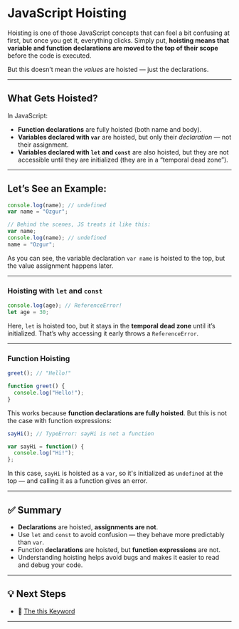 
# JavaScript Hoisting

Hoisting is one of those JavaScript concepts that can feel a bit confusing at first, but once you get it, everything clicks. Simply put, **hoisting means that variable and function declarations are moved to the top of their scope** before the code is executed.

But this doesn’t mean the *values* are hoisted — just the declarations.

---

## What Gets Hoisted?

In JavaScript:

- **Function declarations** are fully hoisted (both name and body).
- **Variables declared with `var`** are hoisted, but only their *declaration* — not their assignment.
- **Variables declared with `let` and `const`** are also hoisted, but they are not accessible until they are initialized (they are in a “temporal dead zone”).

---

## Let’s See an Example:

```javascript
console.log(name); // undefined
var name = "Ozgur";

// Behind the scenes, JS treats it like this:
var name;
console.log(name); // undefined
name = "Ozgur";
```

As you can see, the variable declaration `var name` is hoisted to the top, but the value assignment happens later.

---

### Hoisting with `let` and `const`

```javascript
console.log(age); // ReferenceError!
let age = 30;
```

Here, `let` is hoisted too, but it stays in the **temporal dead zone** until it’s initialized. That’s why accessing it early throws a `ReferenceError`.

---

### Function Hoisting

```javascript
greet(); // "Hello!"

function greet() {
  console.log("Hello!");
}
```

This works because **function declarations are fully hoisted**. But this is not the case with function expressions:

```javascript
sayHi(); // TypeError: sayHi is not a function

var sayHi = function() {
  console.log("Hi!");
};
```

In this case, `sayHi` is hoisted as a `var`, so it's initialized as `undefined` at the top — and calling it as a function gives an error.

---

## ✅ Summary

- **Declarations** are hoisted, **assignments are not**.
- Use `let` and `const` to avoid confusion — they behave more predictably than `var`.
- Function **declarations** are hoisted, but **function expressions** are not.
- Understanding hoisting helps avoid bugs and makes it easier to read and debug your code.

---

## 💡 Next Steps

- 🔄 [The this Keyword](../thiskeyword/thiskeyword.md)

---
